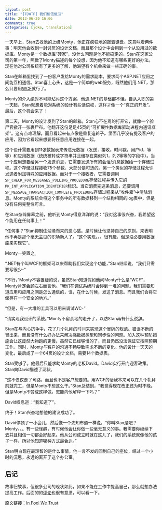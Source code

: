 ```yaml
---
layout: post
title: "[TDWTF] 我们相信傻瓜"
date: 2013-06-20 16:06
comments: true
categories: [joke, translation]
---
```


一天早上，Stan去找他的上级Monty，他正在疯狂地的敲着键盘。这意味着两件事：明天他会收到一封讨厌的设计文档，而且那个设计中会用到一个从没用过的数据库。Monty是一个数据库“砖家”，没什么问题是他不能搞定的。Stan在这家公司的第一年，照做了Monty描述的每个设想，因为他不知道有哪些更好的办法。现在他对公司系统有了更多的了解，他渴望有个机会来做一些正确的事。

Stan在邮箱里找到了一份客户发给Monty的需求副本，要求两个ASP.NET应用之间能互相通信。Stan喜上心头，这是一个简单的web服务，既然他们用.NET，那么只要用[WCF](http://en.wikipedia.org/wiki/Windows_Communication_Foundation)就行了。

Monty的介入绝对不可能玷污这个方案，他连.NET的基础都不懂。自从入职的第一天起，Stan就想着能对系统的设计有些话语权，这样才像一个“真正的开发”。最后，这个机会来了！

第二天，Monty的设计发到了Stan的邮箱。Stan心不在焉的打开它，就像一个验尸官掀开一张裹尸布。他翻开这份足足45页的“可扩展性数据库驱动进程内通讯框架”。这有点难理解，而且看起来有点像是重复造轮子。里面几乎没有提及客户的应用，因为它看起来想要将任意应用连接在一起。

这个设计需要用到11张数据表来传递元数据（发送，接收，时间戳，用户id，等等）和应用数据（统统被转成字符串并且储存在类似列1，列2等等的字段中）。当一个应用想要给另一个发送消息，它需要发送所有的会话/消息数据给一个存储过程。这个存储过程接收75个参数，大部分是可选的。另一个类似的存储过程允许发送者附加特殊的应用数据。而对于一个接收者，它需要调用`SP_CHECK_FOR_MESSAGES_POLLING_PROCEDURE`存储过程并传入它的`PK_INT_APPLICATION_IDENTIFIER`标识。当它消费完这条消息，还要调用`SP_MESSAGE_TRANSACTION_COMPLETE_PROCEDURE`存储过程来从“收件箱”中清除消息。Monty的系统会将这个事务中的所有数据移到一个结构相同的log表中，但是没有任何完整性可言。

在Stan杂碎屏幕之前，他听到Monty得意洋洋的说：“我对这事很兴奋，我希望这个能用在任何事上！”

“任何事？”Stan抑制住汹涌而来的恶心感。是时候让他坚持自己的原则，来表明他不再是那个毫无主见的职场新人了。“这个实现。。。很有趣，但是没必要用数据库来实现它”。

Monty一笑置之。

“.NET有个叫WCF的框架可以来帮助我们实现这个功能，”Stan继续说，“我们只需要写很少-”

“不行，”Monty不容置疑的说，虽然Stan知道假如他问Monty什么是“WCF”，Monty肯定会顾左右而言他。“我们在调试系统时会碰到一堆的问题。我们需要知道应用和应用之间是怎么通信的，谁，在什么时候，发送了消息。而且我们会将它储存在一个安全的地方。”

“但是，有一大堆的工具可以用来调试WC-”

“请实现我设计的系统。”Monty不留余地的走开了，以防Stan再有什么说辞。

Stan在与内心抗争中，花了几个礼拜的时间来实现这个冒牌的规范。错误不断的冒出来，而且没有什么好办法来解决强数据类型和同步性的问题。加入这种预防措施会让这庞然大物跑的更慢，虽然它已经够慢的了，而且仍然没法保证它按照预期工作。同时，Monty与客户的沟通不畅导致需求不断的变化。他的设计一天天的变化，最后成了一个64页的设计文档，需要14个数据表。

Stan受够了。他最后只能求助Monty的老板David。David实行开门迎客政策。Stan向David描述了现状。

“这不仅仅走了弯路，而且也不是客户想要的。用WCF的话我本来可以在几个礼拜前就完工，但是Monty不想这么干。”Stan总结到，“我觉得现在改正还为时不晚，但是Monty不赞成这样做。您能向他解释一下吗？”

David叹息道：“我知道了”。

终于！Stan兴奋地想他的建议成功了。

David停顿了一小会儿，然后像一个先知布道一样说，“你叫Stan是吧？Monty。。。有一些怪癖，有时候他会让你做一些毫无意义的事。我需要你继续下去并且相信一切都会好起来。他从公司成立时就在这儿了，我们的系统就像他的孩子一样，所以他知道哪种方式最合适。”

Stan明白现在最理智的是什么事情，他一言不发的回到自己的座位，经过一个小时的沉思，永远的离开了这个办公室。

## 后记

故事归故事，但很多公司的现状如此，如果不能在工作中提高自己，那么就想办法提高工作。后面的的[评论](http://thedailywtf.com/Comments/In-Fool-We-Trust.aspx)也很有意思，可以看一下。

原文链接：[In Fool We Trust](http://thedailywtf.com/Articles/In-Fool-We-Trust.aspx)